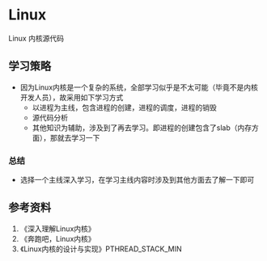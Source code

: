 # Linux
Linux 内核源代码
## 学习策略
+ 因为Linux内核是一个复杂的系统，全部学习似乎是不太可能（毕竟不是内核开发人员），故采用如下学习方式
    - 以进程为主线，包含进程的创建，进程的调度，进程的销毁
    - 源代码分析
    - 其他知识为辅助，涉及到了再去学习。即进程的创建包含了slab（内存方面），那就去学习一下

### 总结
+ 选择一个主线深入学习，在学习主线内容时涉及到其他方面去了解一下即可

## 参考资料
1. 《深入理解Linux内核》
2. 《奔跑吧，Linux内核》
3. 《Linux内核的设计与实现》PTHREAD_STACK_MIN